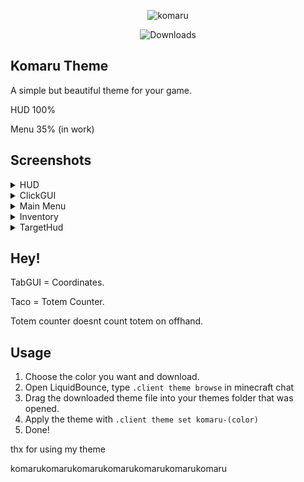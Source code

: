 <p align="center">
  <img src=".github/img/komaru.png" alt="komaru" />
</p>

<p align="center">
    <img src="https://img.shields.io/github/downloads/imimim24/komaru-lb/total?label=Downloads" alt="Downloads">
</p>

## Komaru Theme 
A simple but beautiful theme for your game.

HUD 100%

Menu 35% (in work)

## Screenshots
<details>
<summary>HUD</summary>

![image](.github/img/1.png)
</details>
<details>
<summary>ClickGUI</summary>

![image](.github/img/2.png)
</details>
<details>
<summary>Main Menu</summary>

![image](.github/img/3.png)

⬇ if you click click me ⬇

![image](.github/img/3.1.png)
</details>
<details>
<summary>Inventory</summary>

![image](.github/img/4.png)
</details>
<details>
<summary>TargetHud</summary>

![image](.github/img/5.png)
</details>

## Hey!
TabGUI = Coordinates.

Taco = Totem Counter.

Totem counter doesnt count totem on offhand.

## Usage

1. Choose the color you want and download.
2. Open LiquidBounce, type `.client theme browse` in minecraft chat
3. Drag the downloaded theme file into your themes folder that was opened.
4. Apply the theme with `.client theme set komaru-(color)`
5. Done!

thx for using my theme

komarukomarukomarukomarukomarukomarukomaru
